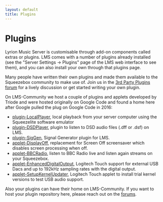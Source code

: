 ```yaml
---
layout: default
title: Plugins
---
```


# Plugins

Lyrion Music Server is customisable through add-on components called extras or plugins. LMS comes with a number of plugins already installed (see the "Server Settings -> Plugins" page of the LMS web interface to see them), and you can also install your own through that plugins page. 

Many people have written their own plugins and made them available to the Squeezebox community to make use of. Join us in the [3rd Party Plugins forum](https://forums.slimdevices.com/forum/user-forums/3rd-party-software) for a lively discussion or get started writing your own plugin. 

On LMS-Community we host a couple of plugins and applets developed by Triode and were hosted originally on Google Code and found a home here after Google pulled the plug on Google Code in 2016:

- [plugin-LocalPlayer](https://github.com/LMS-Community/plugin-LocalPlayer), local playback from your server computer using the Squeezelite software emulator
- [plugin-DSDPlayer](https://github.com/LMS-Community/plugin-DSDPlayer), plugin to listen to DSD audio files (.dff or .dsf) on LMS.
- [plugin-SigGen](https://github.com/LMS-Community/plugin-SigGen), Signal Generator plugin for LMS.
- [applet-DisplayOff](https://github.com/LMS-Community/applet-DisplayOff), replacement for Screen Off screensaver which disables screen processing when off.
- [applet-BBCRadio](https://github.com/LMS-Community/applet-BBCRadio), listen to BBC Radio live and listen again streams on your Squeezebox.
- [applet-EnhancedDigitalOutput](https://github.com/LMS-Community/applet-EnhancedDigitalOutput), Logitech Touch support for external USB Dacs and up to 192kHz sampling rates with the digital output.
- [applet-SetupKernelUpdater](https://github.com/LMS-Community/applet-SetupKernelUpdater), Logitech Touch applet to install trial kernel versions to test USB audio support.

Also your plugins can have their home on LMS-Community. If you want to host your plugin repository here, please reach out on the [forums](https://forums.slimdevices.com/forum/user-forums/3rd-party-software).
